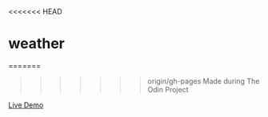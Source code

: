 <<<<<<< HEAD
# weather
=======
>>>>>>> origin/gh-pages
Made during The Odin Project

[Live Demo](https://odisfm.github.io/weather)